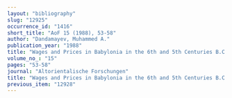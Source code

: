 ```yaml
---
layout: "bibliography"
slug: "12925"
occurrence_id: "1416"
short_title: "AoF 15 (1988), 53-58"
author: "Dandamayev, Muhammed A."
publication_year: "1988"
title: "Wages and Prices in Babylonia in the 6th and 5th Centuries B.C."
volume_no_: "15"
pages: "53-58"
journal: "Altorientalische Forschungen"
title: "Wages and Prices in Babylonia in the 6th and 5th Centuries B.C."
previous_item: "12928"
---
```


